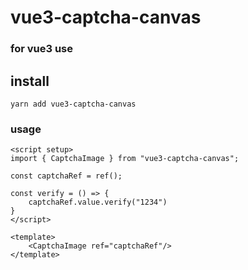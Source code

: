 # vue3-captcha-canvas

### for vue3 use

## install
```
yarn add vue3-captcha-canvas
```

### usage
```
<script setup>
import { CaptchaImage } from "vue3-captcha-canvas";

const captchaRef = ref();

const verify = () => {
    captchaRef.value.verify("1234")
}
</script>

<template>
    <CaptchaImage ref="captchaRef"/>
</template>
```
